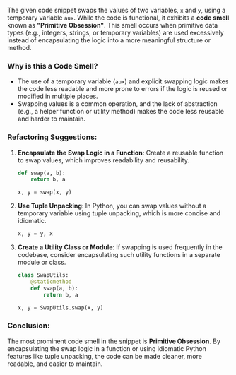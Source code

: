 The given code snippet swaps the values of two variables, `x` and `y`, using a temporary variable `aux`. While the code is functional, it exhibits a **code smell** known as **"Primitive Obsession"**. This smell occurs when primitive data types (e.g., integers, strings, or temporary variables) are used excessively instead of encapsulating the logic into a more meaningful structure or method.

### Why is this a Code Smell?
- The use of a temporary variable (`aux`) and explicit swapping logic makes the code less readable and more prone to errors if the logic is reused or modified in multiple places.
- Swapping values is a common operation, and the lack of abstraction (e.g., a helper function or utility method) makes the code less reusable and harder to maintain.

### Refactoring Suggestions:
1. **Encapsulate the Swap Logic in a Function**:
   Create a reusable function to swap values, which improves readability and reusability.
   ```python
   def swap(a, b):
       return b, a
   
   x, y = swap(x, y)
   ```

2. **Use Tuple Unpacking**:
   In Python, you can swap values without a temporary variable using tuple unpacking, which is more concise and idiomatic.
   ```python
   x, y = y, x
   ```

3. **Create a Utility Class or Module**:
   If swapping is used frequently in the codebase, consider encapsulating such utility functions in a separate module or class.
   ```python
   class SwapUtils:
       @staticmethod
       def swap(a, b):
           return b, a
   
   x, y = SwapUtils.swap(x, y)
   ```

### Conclusion:
The most prominent code smell in the snippet is **Primitive Obsession**. By encapsulating the swap logic in a function or using idiomatic Python features like tuple unpacking, the code can be made cleaner, more readable, and easier to maintain.